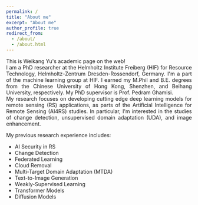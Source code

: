 ```yaml
---
permalink: /
title: "About me"
excerpt: "About me"
author_profile: true
redirect_from: 
  - /about/
  - /about.html
---
```


<div style="text-align: justify">
This is Weikang Yu's academic page on the web!
</div>  

<div style="text-align: justify">
I am a PhD researcher at the Helmholtz Institute Freiberg (HIF) for Resource Technology, Helmholtz-Zentrum Dresden-Rossendorf, Germany. I'm a part of the machine learning group at HIF. I earned my M.Phil and B.E. degrees from the Chinese University of Hong Kong, Shenzhen, and Beihang University, respectively. My PhD supervisor is Prof. Pedram Ghamisi.  
</div>  

<div style="text-align: justify">
My research focuses on developing cutting edge deep learning models for remote sensing (RS) applications, as parts of the Artificial Intelligence for Remote Sensing (AI4RS) studies. In particular, I'm interested in the studies of change detection, unsupervised domain adaptation (UDA), and image enhancement.  
</div>  

My previous research experience includes:
* AI Security in RS
* Change Detection
* Federated Learning
* Cloud Removal
* Multi-Target Domain Adaptation (MTDA)
* Text-to-Image Generation
* Weakly-Supervised Learning
* Transformer Models
* Diffusion Models




